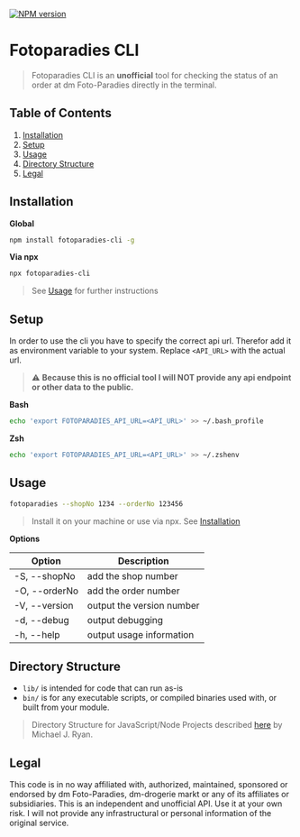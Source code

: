 [![NPM version](https://img.shields.io/npm/v/fotoparadies-cli.svg)](https://www.npmjs.com/package/fotoparadies-cli)

# Fotoparadies CLI

> Fotoparadies CLI is an **unofficial** tool for checking the status of an order at dm Foto-Paradies directly in the terminal.

## Table of Contents

1. [Installation](#installation)
2. [Setup](#setup)
3. [Usage](#usage)
4. [Directory Structure](#directory-structure)
5. [Legal](#legal)

## Installation

**Global**

```sh
npm install fotoparadies-cli -g
```

**Via npx**

```sh
npx fotoparadies-cli
```

> See [Usage](#Usage) for further instructions

## Setup

In order to use the cli you have to specify the correct api url. Therefor add it as environment variable to your system. Replace `<API_URL>` with the actual url.

> ⚠️ **Because this is no official tool I will NOT provide any api endpoint or other data to the public.**

**Bash**

```sh
echo 'export FOTOPARADIES_API_URL=<API_URL>' >> ~/.bash_profile
```

**Zsh**

```sh
echo 'export FOTOPARADIES_API_URL=<API_URL>' >> ~/.zshenv
```

## Usage

```sh
fotoparadies --shopNo 1234 --orderNo 123456
```

> Install it on your machine or use via npx. See [Installation](#Installation)

**Options**

| Option                 | Description               |
| ---------------------- | ------------------------- |
| -S, --shopNo <number>  | add the shop number       |
| -O, --orderNo <number> | add the order number      |
| -V, --version          | output the version number |
| -d, --debug            | output debugging          |
| -h, --help             | output usage information  |

## Directory Structure

- `lib/` is intended for code that can run as-is
- `bin/` is for any executable scripts, or compiled binaries used with, or built from your module.

> Directory Structure for JavaScript/Node Projects described [here](https://gist.github.com/tracker1/59f2c13044315f88bee9) by Michael J. Ryan.

## Legal

This code is in no way affiliated with, authorized, maintained, sponsored or endorsed by dm Foto-Paradies, dm-drogerie markt or any of its affiliates or subsidiaries. This is an independent and unofficial API. Use it at your own risk. I will not provide any infrastructural or personal information of the original service.
